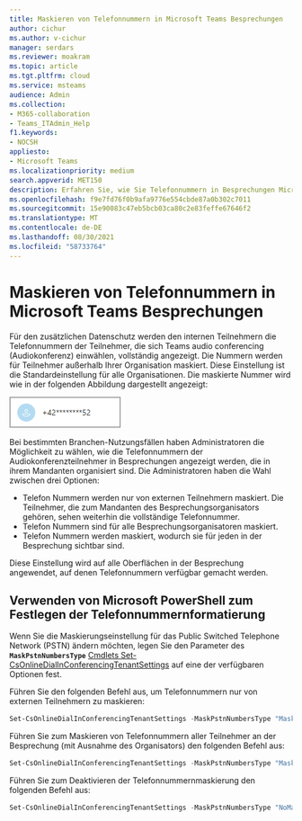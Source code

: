 ```yaml
---
title: Maskieren von Telefonnummern in Microsoft Teams Besprechungen
author: cichur
ms.author: v-cichur
manager: serdars
ms.reviewer: moakram
ms.topic: article
ms.tgt.pltfrm: cloud
ms.service: msteams
audience: Admin
ms.collection:
- M365-collaboration
- Teams_ITAdmin_Help
f1.keywords:
- NOCSH
appliesto:
- Microsoft Teams
ms.localizationpriority: medium
search.appverid: MET150
description: Erfahren Sie, wie Sie Telefonnummern in Besprechungen Microsoft Teams maskieren.
ms.openlocfilehash: f9e7fd76f0b9afa9776e554cbde87a0b302c7011
ms.sourcegitcommit: 15e90083c47eb5bcb03ca80c2e83feffe67646f2
ms.translationtype: MT
ms.contentlocale: de-DE
ms.lasthandoff: 08/30/2021
ms.locfileid: "58733764"
---
```

# <a name="mask-phone-numbers-in-microsoft-teams-meetings"></a>Maskieren von Telefonnummern in Microsoft Teams Besprechungen

Für den zusätzlichen Datenschutz werden den internen Teilnehmern die Telefonnummern der Teilnehmer, die sich Teams audio conferencing (Audiokonferenz) einwählen, vollständig angezeigt. Die Nummern werden für Teilnehmer außerhalb Ihrer Organisation maskiert. Diese Einstellung ist die Standardeinstellung für alle Organisationen. Die maskierte Nummer wird wie in der folgenden Abbildung dargestellt angezeigt:

![Beispiel für eine maskierte Telefonnummer.](media/hiddenPhoneNum.png)

Bei bestimmten Branchen-Nutzungsfällen haben Administratoren die Möglichkeit zu wählen, wie die Telefonnummern der Audiokonferenzteilnehmer in Besprechungen angezeigt werden, die in ihrem Mandanten organisiert sind. Die Administratoren haben die Wahl zwischen drei Optionen:

- Telefon Nummern werden nur von externen Teilnehmern maskiert. Die Teilnehmer, die zum Mandanten des Besprechungsorganisators gehören, sehen weiterhin die vollständige Telefonnummer.
- Telefon Nummern sind für alle Besprechungsorganisatoren maskiert.
- Telefon Nummern werden maskiert, wodurch sie für jeden in der Besprechung sichtbar sind.

Diese Einstellung wird auf alle Oberflächen in der Besprechung angewendet, auf denen Telefonnummern verfügbar gemacht werden.

## <a name="use-microsoft-powershell-to-set-phone-number-masking"></a>Verwenden von Microsoft PowerShell zum Festlegen der Telefonnummernformatierung

Wenn Sie die Maskierungseinstellung für das Public Switched Telephone Network (PSTN) ändern möchten, legen Sie den Parameter des **`MaskPstnNumbersType`** [Cmdlets Set-CsOnlineDialInConferencingTenantSettings](/powershell/module/skype/set-csonlinedialinconferencingtenantsettings?view=skype-ps) auf eine der verfügbaren Optionen fest.

Führen Sie den folgenden Befehl aus, um Telefonnummern nur von externen Teilnehmern zu maskieren:

```PowerShell
Set-CsOnlineDialInConferencingTenantSettings -MaskPstnNumbersType "MaskedForExternalUsers"
```

Führen Sie zum Maskieren von Telefonnummern aller Teilnehmer an der Besprechung (mit Ausnahme des Organisators) den folgenden Befehl aus:

```PowerShell
Set-CsOnlineDialInConferencingTenantSettings -MaskPstnNumbersType "MaskedForAllUsers"
```

Führen Sie zum Deaktivieren der Telefonnummernmaskierung den folgenden Befehl aus:

```PowerShell
Set-CsOnlineDialInConferencingTenantSettings -MaskPstnNumbersType "NoMasking"
```